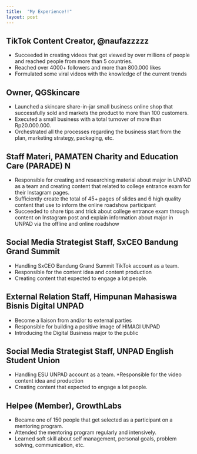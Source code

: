 ```yaml
---
title:  "My Experience!!"
layout: post
---
```


## TikTok Content Creator, @naufazzzzz
* Succeeded in creating videos that got viewed by over millions of people and reached people from more than 5 countries.
* Reached over 4000+ followers and more than 800.000 likes
* Formulated some viral videos with the knowledge of the current trends

## Owner, QGSkincare 
* Launched a skincare share-in-jar small business online shop that successfully sold and markets the product to more than 100 customers.
* Executed a small business with a total turnover of more than Rp20.000.000.
* Orchestrated all the processes regarding the business start from the plan, marketing strategy, packaging, etc.

## Staff Materi, PAMATEN Charity and Education Care (PARADE) N
* Responsible for creating and researching material about major in UNPAD as a team and creating content that related to college entrance exam for their Instagram pages.
* Sufficiently create the total of 45+ pages of slides and 6 high quality content that use to inform the online roadshow participant
* Succeeded to share tips and trick about college entrance exam through content on Instagram post and explain information about major in UNPAD via the offline and online roadshow

## Social Media Strategist Staff, SxCEO Bandung Grand Summit
* Handling SxCEO Bandung Grand Summit TikTok account as a team.
* Responsible for the content idea and content production
* Creating content that expected to engage a lot people.

## External Relation Staff, Himpunan Mahasiswa Bisnis Digital UNPAD
* Become a liaison from and/or to external parties
* Responsible for building a positive image of HIMAGI UNPAD
* Introducing the Digital Business major to the public

## Social Media Strategist Staff, UNPAD English Student Union
* Handling ESU UNPAD account as a team.
*Responsible for the video content idea and production
* Creating content that expected to engage a lot people.

## Helpee (Member), GrowthLabs
* Became one of 150 people that get selected as a participant on a mentoring program.
* Attended the mentoring program regularly and intensively.
* Learned soft skill about self management, personal goals, problem solving, communication, etc.

